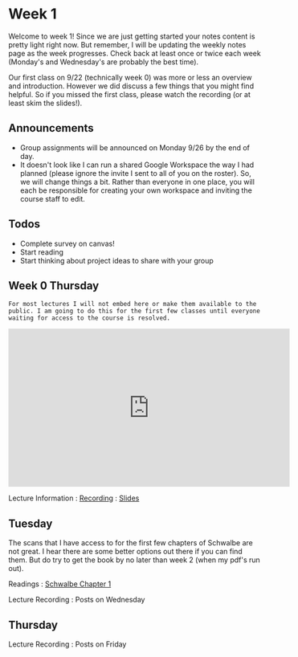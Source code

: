 
# Week 1

Welcome to week 1! Since we are just getting started your notes content is pretty light right now. But remember, I will be updating the weekly notes page as the week progresses. Check back at least once or twice each week (Monday's and Wednesday's are probably the best time).

Our first class on 9/22 (technically week 0) was more or less an overview and introduction. However we did discuss a few things that you might find helpful. So if you missed the first class, please watch the recording (or at least skim the slides!).

## Announcements

* Group assignments will be announced on Monday 9/26 by the end of day.
* It doesn't look like I can run a shared Google Workspace the way I had planned (please ignore the invite I sent to all of you on the roster). So, we will change things a bit. Rather than everyone in one place, you will each be responsible for creating your own workspace and inviting the course staff to edit. 


## Todos

* Complete survey on canvas!
* Start reading
* Start thinking about project ideas to share with your group

## Week 0 Thursday
```{note}
For most lectures I will not embed here or make them available to the public. I am going to do this for the first few classes until everyone waiting for access to the course is resolved.
```

<iframe title='Embedded Media titled: My Event on Thursday, September 22, 2022' width="560"  height="315"  src="https://uci.yuja.com/V/Video?v=6025905&node=26911369&a=1725520105&preload=false" frameborder="0" webkitallowfullscreen mozallowfullscreen allowfullscreen loading="lazy"></iframe>

Lecture Information
: [Recording](https://uci.yuja.com/V/Video?v=6025905&node=26911369&a=1725520105&autoplay=1)
: [Slides](../resources/INF151_Week_0_Introduction_to_Project_Management.pdf)

## Tuesday

The scans that I have access to for the first few chapters of Schwalbe are not great. I hear there are some better options out there if you can find them. But do try to get the book by no later than week 2 (when my pdf's run out).

Readings
: [Schwalbe Chapter 1](https://canvas.eee.uci.edu/courses/49168/files/folder/Readings) 

Lecture Recording
: Posts on Wednesday

## Thursday

Lecture Recording
: Posts on Friday


